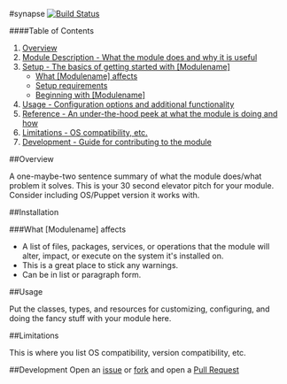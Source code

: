 #synapse
[![Build Status](https://travis-ci.org/solarkennedy/puppet-synapse.png)](https://travis-ci.org/solarkennedy/puppet-synapse)

####Table of Contents

1. [Overview](#overview)
2. [Module Description - What the module does and why it is useful](#module-description)
3. [Setup - The basics of getting started with [Modulename]](#setup)
    * [What [Modulename] affects](#what-[modulename]-affects)
    * [Setup requirements](#setup-requirements)
    * [Beginning with [Modulename]](#beginning-with-[Modulename])
4. [Usage - Configuration options and additional functionality](#usage)
5. [Reference - An under-the-hood peek at what the module is doing and how](#reference)
5. [Limitations - OS compatibility, etc.](#limitations)
6. [Development - Guide for contributing to the module](#development)

##Overview

A one-maybe-two sentence summary of what the module does/what problem it solves. This is your 30 second elevator pitch for your module. Consider including OS/Puppet version it works with.       

##Installation

###What [Modulename] affects

* A list of files, packages, services, or operations that the module will alter, impact, or execute on the system it's installed on.
* This is a great place to stick any warnings.
* Can be in list or paragraph form. 

##Usage

Put the classes, types, and resources for customizing, configuring, and doing the fancy stuff with your module here. 

##Limitations

This is where you list OS compatibility, version compatibility, etc.

##Development
Open an [issue](https://github.com/solarkennedy/puppet-synapse/issues) or 
[fork](https://github.com/solarkennedy/puppet-synapse/fork) and open a 
[Pull Request](https://github.com/solarkennedy/puppet-synapse/pulls)
